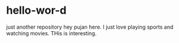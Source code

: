 # hello-wor-d
just another repository
hey pujan here.
I just love playing sports and watching movies.
THis is interesting.